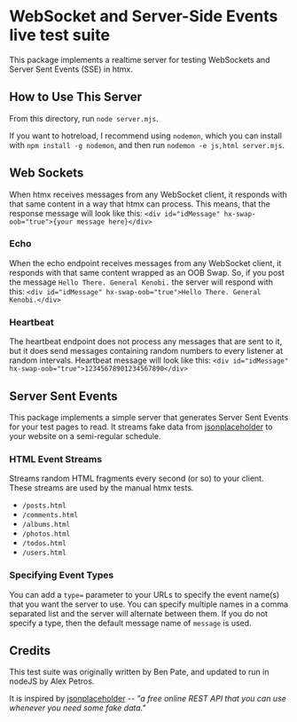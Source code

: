 # WebSocket and Server-Side Events live test suite

This package implements a realtime server for testing WebSockets and Server Sent Events (SSE) in htmx.

## How to Use This Server

From this directory, run `node server.mjs`.

If you want to hotreload, I recommend using `nodemon`, which you can install with `npm install -g nodemon`, and then run
`nodemon -e js,html server.mjs`.

## Web Sockets

When htmx receives messages from any WebSocket client, it responds with that same content in a way that htmx can
process. This means, that the response message will look like this:
`<div id="idMessage" hx-swap-oob="true">{your message here}</div>`

### Echo

When the echo endpoint receives messages from any WebSocket client, it responds with that same content wrapped as an OOB
Swap. So, if you post the message `Hello There. General Kenobi.` the server will respond with this:
`<div id="idMessage" hx-swap-oob="true">Hello There. General Kenobi.</div>`

### Heartbeat

The heartbeat endpoint does not process any messages that are sent to it, but it does send messages containing random
numbers to every listener at random intervals. Heartbeat message will look like this:
`<div id="idMessage" hx-swap-oob="true">12345678901234567890</div>`

## Server Sent Events

This package implements a simple server that generates Server Sent Events for your test pages to read. It streams fake
data from [jsonplaceholder](https://jsonplaceholder.typicode.com) to your website on a semi-regular schedule.

### HTML Event Streams

Streams random HTML fragments every second (or so) to your client. These streams are used by the manual htmx tests.

- `/posts.html`
- `/comments.html`
- `/albums.html`
- `/photos.html`
- `/todos.html`
- `/users.html`

### Specifying Event Types

You can add a `type=` parameter to your URLs to specify the event name(s) that you want the server to use. You can
specify multiple names in a comma separated list and the server will alternate between them. If you do not specify a
type, then the default message name of `message` is used.

## Credits

This test suite was originally written by Ben Pate, and updated to run in nodeJS by Alex Petros.

It is inspired by [jsonplaceholder](https://jsonplaceholder.typicode.com) -- _"a free online REST API that you can use
whenever you need some fake data."_

